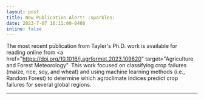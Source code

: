 ```yaml
---
layout: post
title: New Publication Alert! :sparkles: 
date: 2023-7-07 16:11:00-0400
inline: false
---
```


The most recent publication from Tayler's Ph.D. work is available for reading online from <a href="https://doi.org/10.1016/j.agrformet.2023.109620" target="Agriculture and Forest Meteorology"</a>. This work focused on classifying crop failures (maize, rice, soy, and wheat) and using machine learning methods (i.e., Random Forest) to determine which agroclimate indices predict crop failures for several global regions.

***
